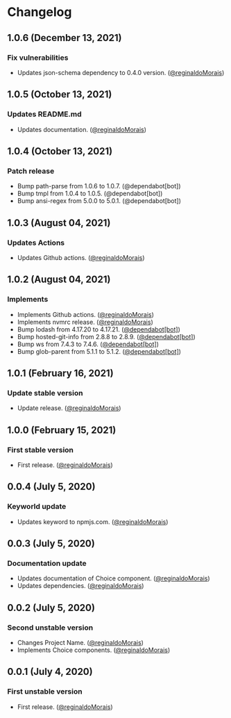 # Changelog

## 1.0.6 (December 13, 2021)

### Fix vulnerabilities

- Updates json-schema dependency to 0.4.0 version. ([@reginaldoMorais](https://github.com/reginaldoMorais))

## 1.0.5 (October 13, 2021)

### Updates README.md

- Updates documentation. ([@reginaldoMorais](https://github.com/reginaldoMorais))

## 1.0.4 (October 13, 2021)

### Patch release

- Bump path-parse from 1.0.6 to 1.0.7. (@dependabot[bot])
- Bump tmpl from 1.0.4 to 1.0.5. (@dependabot[bot])
- Bump ansi-regex from 5.0.0 to 5.0.1. (@dependabot[bot])

## 1.0.3 (August 04, 2021)

### Updates Actions

- Updates Github actions. ([@reginaldoMorais](https://github.com/reginaldoMorais))

## 1.0.2 (August 04, 2021)

### Implements

- Implements Github actions. ([@reginaldoMorais](https://github.com/reginaldoMorais))
- Implements nvmrc release. ([@reginaldoMorais](https://github.com/reginaldoMorais))
- Bump lodash from 4.17.20 to 4.17.21. ([@dependabot[bot]](https://github.com/apps/dependabot))
- Bump hosted-git-info from 2.8.8 to 2.8.9. ([@dependabot[bot]](https://github.com/apps/dependabot))
- Bump ws from 7.4.3 to 7.4.6. ([@dependabot[bot]](https://github.com/apps/dependabot))
- Bump glob-parent from 5.1.1 to 5.1.2. ([@dependabot[bot]](https://github.com/apps/dependabot))

## 1.0.1 (February 16, 2021)

### Update stable version

- Update release. ([@reginaldoMorais](https://github.com/reginaldoMorais))

## 1.0.0 (February 15, 2021)

### First stable version

- First release. ([@reginaldoMorais](https://github.com/reginaldoMorais))

## 0.0.4 (July 5, 2020)

### Keyworld update

- Updates keyword to npmjs.com. ([@reginaldoMorais](https://github.com/reginaldoMorais))

## 0.0.3 (July 5, 2020)

### Documentation update

- Updates documentation of Choice component. ([@reginaldoMorais](https://github.com/reginaldoMoraisreginaldoMorais))
- Updates dependencies. ([@reginaldoMorais](https://github.com/reginaldoMoraisreginaldoMorais))

## 0.0.2 (July 5, 2020)

### Second unstable version

- Changes Project Name. ([@reginaldoMorais](https://github.com/reginaldoMoraisreginaldoMorais))
- Implements Choice components. ([@reginaldoMorais](https://github.com/reginaldoMoraisreginaldoMorais))

## 0.0.1 (July 4, 2020)

### First unstable version

- First release. ([@reginaldoMorais](https://github.com/reginaldoMoraisreginaldoMorais))
